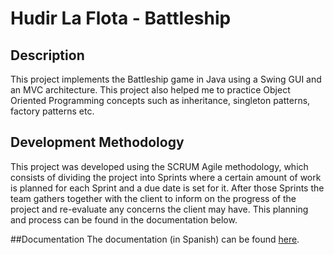 # Hudir La Flota - Battleship
## Description
This project implements the Battleship game in Java using a Swing GUI and an MVC architecture. This project also helped me to practice Object Oriented Programming concepts such as inheritance, singleton patterns, factory patterns etc. 

## Development Methodology
This project was developed using the SCRUM Agile methodology, which consists of dividing the project into Sprints where a certain amount of work is planned for each Sprint and a due date is set for it. After those Sprints the team gathers together with the client to inform on the progress of the project and re-evaluate any concerns the client may have. This planning and process can be found in the documentation below.

##Documentation 
The documentation (in Spanish) can be found [here](https://github.com/AlvaroVelascoPrieto/IS_HundeLaFlota/blob/main/Documentacion%20Flota%20Hundida.pdf).
